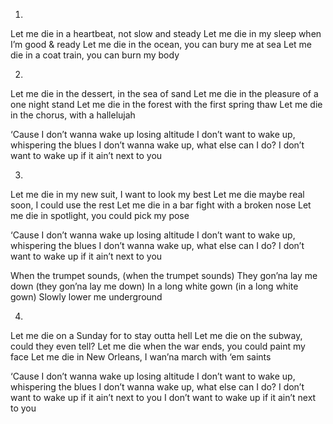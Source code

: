 1.
Let me die in a heartbeat, not slow and steady
Let me die in my sleep when I’m good & ready
Let me die in the ocean, you can bury me at sea
Let me die in a coat train, you can burn my body

2.
Let me die in the dessert, in the sea of sand
Let me die in the pleasure of a one night stand
Let me die in the forest with the first spring thaw
Let me die in the chorus, with a hallelujah

‘Cause I don’t wanna wake up losing altitude
I don’t want to wake up, whispering the blues
I don’t wanna wake up, what else can I do?
I don’t want to wake up if it ain’t next to you

3.
Let me die in my new suit, I want to look my best
Let me die maybe real soon, I could use the rest
Let me die in a bar fight with a broken nose
Let me die in spotlight, you could pick my pose

‘Cause I don’t wanna wake up losing altitude
I don’t want to wake up, whispering the blues
I don’t wanna wake up, what else can I do?
I don’t want to wake up if it ain’t next to you

When the trumpet sounds, (when the trumpet sounds)
They gon’na lay me down (they gon’na lay me down)
In a long white gown (in a long white gown)
Slowly lower me underground

4.
Let me die on a Sunday for to stay outta hell
Let me die on the subway, could they even tell?
Let me die when the war ends, you could paint my face
Let me die in New Orleans, I wan’na march with ‘em saints

‘Cause I don’t wanna wake up losing altitude
I don’t want to wake up, whispering the blues
I don’t wanna wake up, what else can I do?
I don’t want to wake up if it ain’t next to you
I don’t want to wake up if it ain’t next to you
